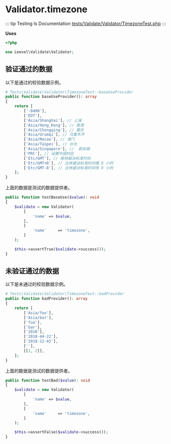 # Validator.timezone

::: tip Testing Is Documentation
[tests/Validate/Validator/TimezoneTest.php](https://github.com/hunzhiwange/framework/blob/master/tests/Validate/Validator/TimezoneTest.php)
:::
    
**Uses**

``` php
<?php

use Leevel\Validate\Validator;
```

## 验证通过的数据

以下是通过的校验数据示例。

``` php
# Tests\Validate\Validator\TimezoneTest::baseUseProvider
public function baseUseProvider(): array
{
    return [
        ['-0400'],
        ['EDT'],
        ['Asia/Shanghai'], // 上海
        ['Asia/Hong_Kong'], // 香港
        ['Asia/Chongqing'], // 重庆
        ['Asia/Urumqi'], // 乌鲁木齐
        ['Asia/Macao'], // 澳门
        ['Asia/Taipei'], // 台北
        ['Asia/Singapore'], //  新加坡
        ['PRC'], // 设置中国时区
        ['Etc/GMT'], // 格林威治标准时间
        ['Etc/GMT+8'], // 比林威治标准时间慢 8 小时
        ['Etc/GMT-8'], // 比林威治标准时间快 8 小时
    ];
}
```

上面的数据是测试的数据提供者。


``` php
public function testBaseUse($value): void
{
    $validate = new Validator(
        [
            'name' => $value,
        ],
        [
            'name'     => 'timezone',
        ]
    );

    $this->assertTrue($validate->success());
}
```
    
## 未验证通过的数据

以下是未通过的校验数据示例。

``` php
# Tests\Validate\Validator\TimezoneTest::badProvider
public function badProvider(): array
{
    return [
        ['Asia/foo'],
        ['Asia/bar'],
        ['foo'],
        ['bar'],
        ['2018'],
        ['2018-44-22'],
        ['2018-12-42'],
        [''],
        [[1, 2]],
    ];
}
```

上面的数据是测试的数据提供者。


``` php
public function testBad($value): void
{
    $validate = new Validator(
        [
            'name' => $value,
        ],
        [
            'name'     => 'timezone',
        ]
    );

    $this->assertFalse($validate->success());
}
```